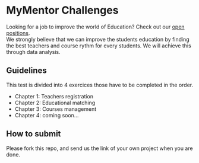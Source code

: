 <h1>MyMentor Challenges</h1>
<p>
  Looking for a job to improve the world of Education? Check out our <a href="https://mymentor.welcomekit.co/">open positions</a>.<br />
  We strongly believe that we can improve the students education by finding the best teachers and course rythm for every students. We will achieve this through data analysis.
</p>
<h2>Guidelines</h2>
This test is divided into 4 exercices those have to be completed in the order.
<ul>
  <li>Chapter 1: Teachers registration</li> 
  <li>Chapter 2: Educational matching</li>
  <li>Chapter 3: Courses management</li>
  <li>Chapter 4: coming soon...</li>
</ul>
<h2>How to submit</h2>
<p>Please fork this repo, and send us the link of your own project when you are done.</p>
